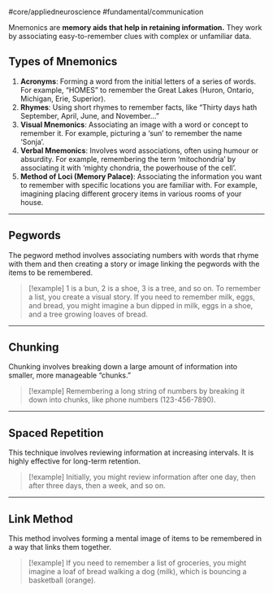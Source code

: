 #core/appliedneuroscience #fundamental/communication

Mnemonics are **memory aids that help in retaining information.** They work by associating easy-to-remember clues with complex or unfamiliar data.

## Types of Mnemonics

1. **Acronyms**: Forming a word from the initial letters of a series of words. For example, “HOMES” to remember the Great Lakes (Huron, Ontario, Michigan, Erie, Superior).
2. **Rhymes**: Using short rhymes to remember facts, like “Thirty days hath September, April, June, and November…”
3. **Visual Mnemonics**: Associating an image with a word or concept to remember it. For example, picturing a ‘sun’ to remember the name ‘Sonja’.
4. **Verbal Mnemonics**: Involves word associations, often using humour or absurdity. For example, remembering the term ‘mitochondria’ by associating it with ‘mighty chondria, the powerhouse of the cell’.
5. **Method of Loci (Memory Palace)**: Associating the information you want to remember with specific locations you are familiar with. For example, imagining placing different grocery items in various rooms of your house.

---

## Pegwords

The pegword method involves associating numbers with words that rhyme with them and then creating a story or image linking the pegwords with the items to be remembered.

> [!example]
> 1 is a bun, 2 is a shoe, 3 is a tree, and so on. To remember a list, you create a visual story. If you need to remember milk, eggs, and bread, you might imagine a bun dipped in milk, eggs in a shoe, and a tree growing loaves of bread.

---

## Chunking

Chunking involves breaking down a large amount of information into smaller, more manageable “chunks.”

> [!example]
Remembering a long string of numbers by breaking it down into chunks, like phone numbers (123-456-7890).

---

## Spaced Repetition

This technique involves reviewing information at increasing intervals. It is highly effective for long-term retention.

> [!example]
Initially, you might review information after one day, then after three days, then a week, and so on.

---

## Link Method

This method involves forming a mental image of items to be remembered in a way that links them together.

> [!example]
> If you need to remember a list of groceries, you might imagine a loaf of bread walking a dog (milk), which is bouncing a basketball (orange).
